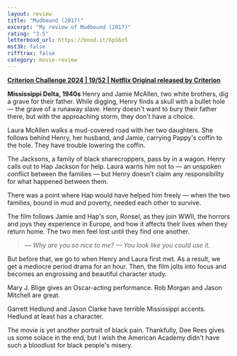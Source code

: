 ```yaml
---
layout: review
title: "Mudbound (2017)"
excerpt: "My review of Mudbound (2017)"
rating: "3.5"
letterboxd_url: https://boxd.it/6pS6o5
mst3k: false
rifftrax: false
category: movie-review
---
```


<b><a href="https://boxd.it/qWjuA/detail" title="Criterion Challenge 2024 | 19/52 | Netflix Original released by Criterion" target="_blank" rel="noopener">Criterion Challenge 2024 | 19/52 | Netflix Original released by Criterion</a></b>

<b>Mississippi Delta, 1940s</b>
Henry and Jamie McAllen, two white brothers, dig a grave for their father. While digging, Henry finds a skull with a bullet hole — the grave of a runaway slave. Henry doesn't want to bury their father there, but with the approaching storm, they don't have a choice.

Laura McAllen walks a mud-covered road with her two daughters. She follows behind Henry, her husband, and Jamie, carrying Pappy's coffin to the hole. They have trouble lowering the coffin.

The Jacksons, a family of black sharecroppers, pass by in a wagon. Henry calls out to Hap Jackson for help. Laura warns him not to — an unspoken conflict between the families — but Henry doesn't claim any responsibility for what happened between them.

There was a point where Hap would have helped him freely — when the two families, bound in mud and poverty, needed each other to survive.

The film follows Jamie and Hap's son, Ronsel, as they join WWII, the horrors and joys they experience in Europe, and how it affects their lives when they return home. The two men feel lost until they find one another.

<blockquote><i>— Why are you so nice to me?
</i><i>— You look like you could use it.</i></blockquote>
But before that, we go to when Henry and Laura first met. As a result, we get a mediocre period drama for an hour. Then, the film jolts into focus and becomes an engrossing and beautiful character study.

Mary J. Blige gives an Oscar-acting performance. Rob Morgan and Jason Mitchell are great.

Garrett Hedlund and Jason Clarke have terrible Mississippi accents. Hedlund at least has a character.

The movie is yet another portrait of black pain. Thankfully, Dee Rees gives us some solace in the end, but I wish the American Academy didn't have such a bloodlust for black people's misery.
